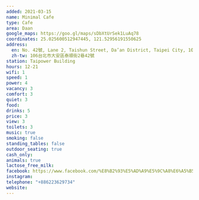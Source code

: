 ```yaml
---
added: 2021-03-15
name: Minimal Cafe
type: Cafe
area: Daan
google_maps: https://goo.gl/maps/sDbXtUrSek1LuAq78
coordinates: 25.025600512947445, 121.52956191550625
address:
  en: No. 42號, Lane 2, Taishun Street, Da’an District, Taipei City, 106
  zh-tw: 106台北市大安區泰順街2巷42號
station: Taipower Building
hours: 12-21
wifi: 1
speed: 1
power: 4
vacancy: 3
comfort: 3
quiet: 3
food: 
drinks: 5
price: 3
view: 3
toilets: 3
music: true
smoking: false
standing_tables: false
outdoor_seating: true
cash_only: 
animals: true
lactose_free_milk: 
facebook: https://www.facebook.com/%E8%B2%93%E5%AD%A9%E5%9C%A8%E6%A5%B5%E7%B0%A1%E6%A5%B5%E7%B0%A1%E5%92%96%E5%95%A1%E9%A4%A8-271265149663167/
instagram: 
telephone: "+886223629734"
website: 
---
```


